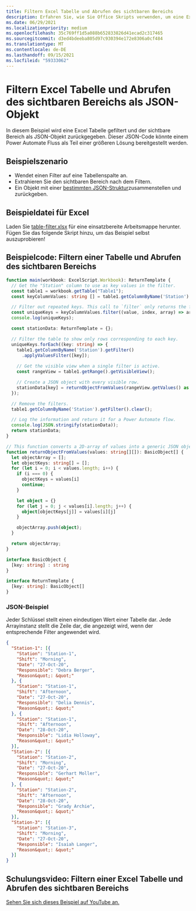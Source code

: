 ```yaml
---
title: Filtern Excel Tabelle und Abrufen des sichtbaren Bereichs
description: Erfahren Sie, wie Sie Office Skripts verwenden, um eine Excel Tabelle zu filtern und den sichtbaren Bereich als Array von Objekten abzurufen.
ms.date: 06/29/2021
ms.localizationpriority: medium
ms.openlocfilehash: 35c769ff1d5a088b652833826d41ecad2c317465
ms.sourcegitcommit: d3ed4bdeeba805d97c930394e172e8306a0cf484
ms.translationtype: MT
ms.contentlocale: de-DE
ms.lasthandoff: 09/15/2021
ms.locfileid: "59333062"
---
```

# <a name="filter-excel-table-and-get-visible-range-as-a-json-object"></a>Filtern Excel Tabelle und Abrufen des sichtbaren Bereichs als JSON-Objekt

In diesem Beispiel wird eine Excel Tabelle gefiltert und der sichtbare Bereich als JSON-Objekt zurückgegeben. Dieser JSON-Code könnte einem Power Automate Fluss als Teil einer größeren Lösung bereitgestellt werden.

## <a name="example-scenario"></a>Beispielszenario

* Wendet einen Filter auf eine Tabellenspalte an.
* Extrahieren Sie den sichtbaren Bereich nach dem Filtern.
* Ein Objekt mit einer [bestimmten JSON-Struktur](#sample-json)zusammenstellen und zurückgeben.

## <a name="sample-excel-file"></a>Beispieldatei für Excel

Laden Sie <a href="table-filter.xlsx">table-filter.xlsx</a> für eine einsatzbereite Arbeitsmappe herunter. Fügen Sie das folgende Skript hinzu, um das Beispiel selbst auszuprobieren!

## <a name="sample-code-filter-a-table-and-get-visible-range"></a>Beispielcode: Filtern einer Tabelle und Abrufen des sichtbaren Bereichs

```TypeScript
function main(workbook: ExcelScript.Workbook): ReturnTemplate {
  // Get the "Station" column to use as key values in the filter.
  const table1 = workbook.getTable("Table1");
  const keyColumnValues: string [] = table1.getColumnByName('Station').getRangeBetweenHeaderAndTotal().getValues().map(value => value[0] as string);

  // Filter out repeated keys. This call to `filter` only returns the first instance of every unique element in the array.
  const uniqueKeys = keyColumnValues.filter((value, index, array) => array.indexOf(value) === index);
  console.log(uniqueKeys);

  const stationData: ReturnTemplate = {};

  // Filter the table to show only rows corresponding to each key.
  uniqueKeys.forEach((key: string) => {
    table1.getColumnByName('Station').getFilter()
      .applyValuesFilter([key]);
    
    // Get the visible view when a single filter is active.
    const rangeView = table1.getRange().getVisibleView();

    // Create a JSON object with every visible row.
    stationData[key] = returnObjectFromValues(rangeView.getValues() as string[][]);
  });

  // Remove the filters.
  table1.getColumnByName('Station').getFilter().clear();

  // Log the information and return it for a Power Automate flow.
  console.log(JSON.stringify(stationData));
  return stationData;
}

// This function converts a 2D-array of values into a generic JSON object.
function returnObjectFromValues(values: string[][]): BasicObject[] {
  let objectArray = [];
  let objectKeys: string[] = [];
  for (let i = 0; i < values.length; i++) {
    if (i === 0) {
      objectKeys = values[i]
      continue;
    }

    let object = {}
    for (let j = 0; j < values[i].length; j++) {
      object[objectKeys[j]] = values[i][j]
    }

    objectArray.push(object);
  }

  return objectArray;
}

interface BasicObject {
  [key: string] : string
}

interface ReturnTemplate {
  [key: string]: BasicObject[]
}
```

### <a name="sample-json"></a>JSON-Beispiel

Jeder Schlüssel stellt einen eindeutigen Wert einer Tabelle dar. Jede Arrayinstanz stellt die Zeile dar, die angezeigt wird, wenn der entsprechende Filter angewendet wird.

```json
{
  "Station-1": [{
    "Station": "Station-1",
    "Shift": "Morning",
    "Date": "27-Oct-20",
    "Responsible": "Debra Berger",
    "Reason&quot;: &quot;"
  }, {
    "Station": "Station-1",
    "Shift": "Afternoon",
    "Date": "27-Oct-20",
    "Responsible": "Delia Dennis",
    "Reason&quot;: &quot;"
  }, {
    "Station": "Station-1",
    "Shift": "Afternoon",
    "Date": "28-Oct-20",
    "Responsible": "Lidia Holloway",
    "Reason&quot;: &quot;"
  }],
  "Station-2": [{
    "Station": "Station-2",
    "Shift": "Morning",
    "Date": "27-Oct-20",
    "Responsible": "Gerhart Moller",
    "Reason&quot;: &quot;"
  }, {
    "Station": "Station-2",
    "Shift": "Afternoon",
    "Date": "28-Oct-20",
    "Responsible": "Grady Archie",
    "Reason&quot;: &quot;"
  }],
  "Station-3": [{
    "Station": "Station-3",
    "Shift": "Morning",
    "Date": "27-Oct-20",
    "Responsible": "Isaiah Langer",
    "Reason&quot;: &quot;"
  }]
}
```

## <a name="training-video-filter-an-excel-table-and-get-the-visible-range"></a>Schulungsvideo: Filtern einer Excel Tabelle und Abrufen des sichtbaren Bereichs

[Sehen Sie sich dieses Beispiel auf YouTube an.](https://youtu.be/Mv7BrvPq84A)
